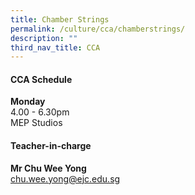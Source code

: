 ```yaml
---
title: Chamber Strings
permalink: /culture/cca/chamberstrings/
description: ""
third_nav_title: CCA
---
```

#### **CCA Schedule**

**Monday**  
4.00 - 6.30pm  
MEP Studios


#### **Teacher-in-charge**

**Mr Chu Wee Yong**  
[chu.wee.yong@ejc.edu.sg](mailto:chu.wee.yong@ejc.edu.sg)